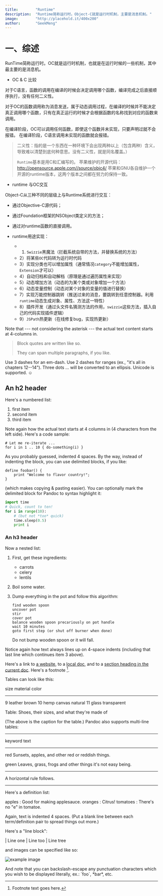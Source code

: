 ```yaml
---
title:        "Runtime"
description:  "Runtime简称运行时。Object-C就是运行时机制，主要是消息机制。"
image:        "http://placehold.it/400x200"
author:       "GeekMeng"
---
```


一、综述
============

RunTime简称运行时。OC就是运行时机制，也就是在运行时候的一些机制，其中最主要的是消息机。

* OC & C 比较

对于C语言，函数的调用在编译的时候会决定调用哪个函数，编译完成之后直接顺序执行，没有任何二义性。

对于OC的函数调用称为消息发送，属于动态调用过程，在编译的时候并不能决定真正调用哪个函数，只有在真正运行的时候才会根据函数的名称找到对应的函数来调用。

在编译阶段，OC可以调用任何函数，即使这个函数并未实现，只要声明过就不会报错。
在编译阶段，C语言调用未实现的函数就会报错。

>二义性：指的是一个东西在一种环境下会出现两种以上（包含两种）含义，导致难以清楚到底何种意思。没有二义性，就是同名覆盖。）
>
>`Runtime`基本是用C和汇编写的。
>苹果维护的开源代码： http://opensource.apple.com//source/objc4/
>苹果和GNU各自维护一个开源的runtime版本，这两个版本之间都在努力的保持一致。
>

* runtime 与OC交互

Object-C从三种不同的层级上与Runtime系统进行交互：
  * 通过Objective-C源代码；
  * 通过Foundation框架的NSObject类定义的方法；
  * 通过对runtime函数的直接调用。


* runtime用途实现：

  * 1) `Swizzie`黑魔法（拦截系统自带的方法，并替换系统的方法）
  * 2）将某些`OC`代码转为运行时代码
  * 3）实现分类也可以增加属性（通常情况`category`不能增加属性，`Extension`才可以）
  * 4）自动归档和自动解档（原理是通过遍历属性来实现）
  * 5）动态增加方法（动态的为某个类或对象增加一个方法）
  * 6）动态变量控制（动态对某个对象的变量的值进行替换）
  * 7）实现万能控制器跳转（推送过来的消息，要跳转到任意控制器。利用`runtime`动态生成对象、属性、方法这一特性）
  * 8）插件开发（通过头文件名猜测方法的作用，`swizzie`这些方法，插入自己的代码实现插件逻辑）
  * 9）`JSPath`热更新（在线修复bug，实现热更新）

Note that --- not considering the asterisk --- the actual text
content starts at 4-columns in.

> Block quotes are
> written like so.
>
> They can span multiple paragraphs,
> if you like.

Use 3 dashes for an em-dash. Use 2 dashes for ranges (ex., "it's all
in chapters 12--14"). Three dots ... will be converted to an ellipsis.
Unicode is supported. ☺



An h2 header
------------

Here's a numbered list:

 1. first item
 2. second item
 3. third item

Note again how the actual text starts at 4 columns in (4 characters
from the left side). Here's a code sample:

    # Let me re-iterate ...
    for i in 1 .. 10 { do-something(i) }

As you probably guessed, indented 4 spaces. By the way, instead of
indenting the block, you can use delimited blocks, if you like:

~~~
define foobar() {
    print "Welcome to flavor country!";
}
~~~

(which makes copying & pasting easier). You can optionally mark the
delimited block for Pandoc to syntax highlight it:

~~~python
import time
# Quick, count to ten!
for i in range(10):
    # (but not *too* quick)
    time.sleep(0.5)
    print i
~~~



### An h3 header ###

Now a nested list:

 1. First, get these ingredients:

      * carrots
      * celery
      * lentils

 2. Boil some water.

 3. Dump everything in the pot and follow
    this algorithm:

        find wooden spoon
        uncover pot
        stir
        cover pot
        balance wooden spoon precariously on pot handle
        wait 10 minutes
        goto first step (or shut off burner when done)

    Do not bump wooden spoon or it will fall.

Notice again how text always lines up on 4-space indents (including
that last line which continues item 3 above).

Here's a link to [a website](http://foo.bar), to a [local
doc](local-doc.html), and to a [section heading in the current
doc](#an-h2-header). Here's a footnote [^1].

[^1]: Footnote text goes here.

Tables can look like this:

size  material      color
----  ------------  ------------
9     leather       brown
10    hemp canvas   natural
11    glass         transparent

Table: Shoes, their sizes, and what they're made of

(The above is the caption for the table.) Pandoc also supports
multi-line tables:

--------  -----------------------
keyword   text
--------  -----------------------
red       Sunsets, apples, and
          other red or reddish
          things.

green     Leaves, grass, frogs
          and other things it's
          not easy being.
--------  -----------------------

A horizontal rule follows.

***

Here's a definition list:

apples
  : Good for making applesauce.
oranges
  : Citrus!
tomatoes
  : There's no "e" in tomatoe.

Again, text is indented 4 spaces. (Put a blank line between each
term/definition pair to spread things out more.)

Here's a "line block":

| Line one
|   Line too
| Line tree

and images can be specified like so:

![example image](http://placehold.it/800x250 "An exemplary image")


And note that you can backslash-escape any punctuation characters
which you wish to be displayed literally, ex.: \`foo\`, \*bar\*, etc.
